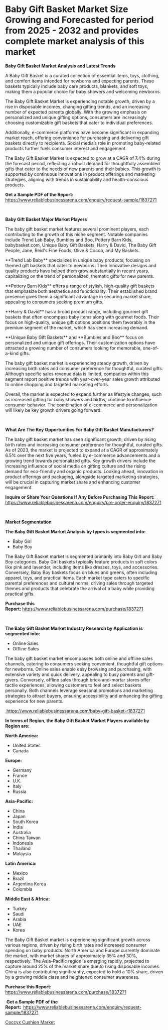 <p><h1>Baby Gift Basket Market Size Growing and Forecasted for period from 2025 - 2032 and provides complete market analysis of this market</h1></p><p><strong>Baby Gift Basket Market Analysis and Latest Trends</strong></p>
<p><p>A Baby Gift Basket is a curated collection of essential items, toys, clothing, and comfort items intended for newborns and expecting parents. These baskets typically include baby care products, blankets, and soft toys, making them a popular choice for baby showers and welcoming newborns. </p><p>The Baby Gift Basket Market is experiencing notable growth, driven by a rise in disposable incomes, changing gifting trends, and an increasing number of expected parents globally. With the growing emphasis on personalized and unique gifting options, consumers are increasingly choosing customizable gift baskets that cater to individual preferences. </p><p>Additionally, e-commerce platforms have become significant in expanding market reach, offering convenience for purchasing and delivering gift baskets directly to recipients. Social media’s role in promoting baby-related products further fuels consumer interest and engagement. </p><p>The Baby Gift Basket Market is expected to grow at a CAGR of 7.4% during the forecast period, reflecting a robust demand for thoughtfully assembled gifts that cater to the needs of new parents and their babies. This growth is supported by continuous innovations in product offerings and marketing strategies, aligning with trends in sustainability and health-conscious products.</p></p>
<p><strong>Get a Sample PDF of the Report:&nbsp;</strong> <a href="https://www.reliablebusinessarena.com/enquiry/request-sample/1837271?utm_campaign=2138&utm_medium=2&utm_source=Github&utm_content=ia&utm_term=08022025&utm_id=baby-gift-basket">https://www.reliablebusinessarena.com/enquiry/request-sample/1837271</a></p>
<p>&nbsp;</p>
<p><strong>Baby Gift Basket Major Market Players</strong></p>
<p><p>The baby gift basket market features several prominent players, each contributing to the growth of this niche segment. Notable companies include Trend Lab Baby, Bumbles and Boo, Pottery Barn Kids, babybasket.com, Unique Baby Gift Baskets, Harry & David, The Baby Gift People, Jane, Reid's Fine Foods, Olive & Cocoa, and My Baskets.</p><p>**Trend Lab Baby** specializes in unique baby products, focusing on themed gift baskets that cater to newborns. Their innovative designs and quality products have helped them grow substantially in recent years, capitalizing on the trend of personalized, thematic gifts for new parents. </p><p>**Pottery Barn Kids** offers a range of stylish, high-quality gift baskets that emphasize both aesthetics and functionality. Their established brand presence gives them a significant advantage in securing market share, appealing to consumers seeking premium gifts.</p><p>**Harry & David** has a broad product range, including gourmet gift baskets that often encompass baby items along with gourmet foods. Their focus on high-quality, unique gift options positions them favorably in the premium segment of the market, which has seen increasing demand.</p><p>**Unique Baby Gift Baskets** and **Bumbles and Boo** focus on personalized and unique gift offerings. Their customization options have attracted a growing number of consumers looking for memorable, one-of-a-kind gifts.</p><p>The baby gift basket market is experiencing steady growth, driven by increasing birth rates and consumer preference for thoughtful, curated gifts. Although specific sales revenue data is limited, companies within this segment report positive trends with year-over-year sales growth attributed to online shopping and targeted marketing efforts.</p><p>Overall, the market is expected to expand further as lifestyle changes, such as increased gifting for baby showers and births, continue to influence consumer behavior. The combination of e-commerce and personalization will likely be key growth drivers going forward.</p></p>
<p>&nbsp;</p>
<p><strong>What Are The Key Opportunities For Baby Gift Basket Manufacturers?</strong></p>
<p><p>The baby gift basket market has seen significant growth, driven by rising birth rates and increasing consumer preference for thoughtful, curated gifts. As of 2023, the market is projected to expand at a CAGR of approximately 6.5% over the next five years, fueled by e-commerce advancements and a growing trend towards personalized gifts. Key growth drivers include the increasing influence of social media on gifting culture and the rising demand for eco-friendly and organic products. Looking ahead, innovation in product offerings and packaging, alongside targeted marketing strategies, will be crucial in capturing market share and enhancing customer engagement.</p></p>
<p><strong>Inquire or Share Your Questions If Any Before Purchasing This Report:</strong> <a href="https://www.reliablebusinessarena.com/enquiry/pre-order-enquiry/1837271?utm_campaign=2138&utm_medium=2&utm_source=Github&utm_content=ia&utm_term=08022025&utm_id=baby-gift-basket">https://www.reliablebusinessarena.com/enquiry/pre-order-enquiry/1837271</a></p>
<p>&nbsp;</p>
<p><strong>Market Segmentation</strong></p>
<p><strong>The Baby Gift Basket Market Analysis by types is segmented into:</strong></p>
<p><ul><li>Baby Girl</li><li>Baby Boy</li></ul></p>
<p><p>The Baby Gift Basket market is segmented primarily into Baby Girl and Baby Boy categories. Baby Girl baskets typically feature products in soft colors like pink and lavender, including items like dresses, toys, and accessories. Conversely, Baby Boy baskets focus on blues and greens, often including apparel, toys, and practical items. Each market type caters to specific parental preferences and cultural norms, driving sales through targeted themes and products that celebrate the arrival of a baby while providing practical gifts.</p></p>
<p><strong>Purchase this Report:&nbsp;</strong><a href="https://www.reliablebusinessarena.com/purchase/1837271?utm_campaign=2138&utm_medium=2&utm_source=Github&utm_content=ia&utm_term=08022025&utm_id=baby-gift-basket">https://www.reliablebusinessarena.com/purchase/1837271</a></p>
<p>&nbsp;</p>
<p><strong>The Baby Gift Basket Market Industry Research by Application is segmented into:</strong></p>
<p><ul><li>Online Sales</li><li>Offline Sales</li></ul></p>
<p><p>The baby gift basket market encompasses both online and offline sales channels, catering to consumers seeking convenient, thoughtful gift options for newborns. Online sales enable easy browsing and purchasing, with extensive variety and quick delivery, appealing to busy parents and gift-givers. Conversely, offline sales through brick-and-mortar stores offer tactile experiences, allowing customers to feel and select baskets personally. Both channels leverage seasonal promotions and marketing strategies to attract buyers, ensuring accessibility and enhancing the gifting experience for new parents.</p></p>
<p><a href="https://www.reliablebusinessarena.com/baby-gift-basket-r1837271?utm_campaign=2138&utm_medium=2&utm_source=Github&utm_content=ia&utm_term=08022025&utm_id=baby-gift-basket">&nbsp;https://www.reliablebusinessarena.com/baby-gift-basket-r1837271</a></p>
<p><strong>In terms of Region, the Baby Gift Basket Market Players available by Region are:</strong></p>
<p>
    <p> <strong> North America: </strong>
        <ul>
            <li>United States</li>
            <li>Canada</li>
        </ul>
        </p> 
    <p> <strong> Europe: </strong>
        <ul>
            <li>Germany</li>
            <li>France</li>
            <li>U.K.</li>
            <li>Italy</li>
            <li>Russia</li>
        </ul>
        </p> 
    <p> <strong> Asia-Pacific: </strong>
        <ul>
            <li>China</li>
            <li>Japan</li>
            <li>South Korea</li>
            <li>India</li>
            <li>Australia</li>
            <li>China Taiwan</li>
            <li>Indonesia</li>
            <li>Thailand</li>
            <li>Malaysia</li>
        </ul>
        </p> 
    <p> <strong> Latin America: </strong>
        <ul>
            <li>Mexico</li>
            <li>Brazil</li>
            <li>Argentina Korea</li>
            <li>Colombia</li>
        </ul>
        </p> 
    <p> <strong> Middle East & Africa: </strong>
        <ul>
            <li>Turkey</li>
            <li>Saudi</li>
            <li>Arabia</li>
            <li>UAE</li>
            <li>Korea</li>
        </ul>
    </p>
    </p>
<p><p>The Baby Gift Basket market is experiencing significant growth across various regions, driven by rising birth rates and increased consumer spending on baby products. North America and Europe currently dominate the market, with market shares of approximately 35% and 30%, respectively. The Asia-Pacific region is emerging rapidly, projected to capture around 25% of the market share due to rising disposable incomes. China is also contributing significantly, expected to hold a 10% share, driven by a growing middle class and heightened consumer awareness.</p></p>
<p><strong>Purchase this Report: </strong><a href="https://www.reliablebusinessarena.com/purchase/1837271?utm_campaign=2138&utm_medium=2&utm_source=Github&utm_content=ia&utm_term=08022025&utm_id=baby-gift-basket">https://www.reliablebusinessarena.com/purchase/1837271</a></p>
<p>&nbsp;<strong>Get a Sample PDF of the Report:&nbsp;&nbsp;</strong><a href="https://www.reliablebusinessarena.com/enquiry/request-sample/1837271?utm_campaign=2138&utm_medium=2&utm_source=Github&utm_content=ia&utm_term=08022025&utm_id=baby-gift-basket">https://www.reliablebusinessarena.com/enquiry/request-sample/1837271</a></p>
<p><strong></strong></p>
<p><p><a href="https://github.com/joannesouthgate/Market-Research-Report-List-5/blob/main/coccyx-cushion-market.md?utm_campaign=2138&utm_medium=2&utm_source=Github&utm_content=ia&utm_term=08022025&utm_id=baby-gift-basket">Coccyx Cushion Market</a></p></p>